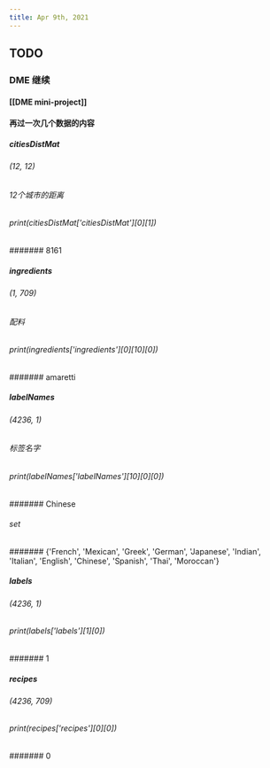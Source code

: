 ```yaml
---
title: Apr 9th, 2021
---
```


## TODO
### DME 继续
#### [[DME mini-project]]
#### 再过一次几个数据的内容
##### citiesDistMat
###### (12, 12)
###### 12个城市的距离
###### print(citiesDistMat['citiesDistMat'][0][1])
####### 8161
##### ingredients
###### (1, 709)
###### 配料
###### print(ingredients['ingredients'][0][10][0])
####### amaretti
##### labelNames
###### (4236, 1)
###### 标签名字
###### print(labelNames['labelNames'][10][0][0])
####### Chinese
###### set
####### {'French', 'Mexican', 'Greek', 'German', 'Japanese', 'Indian', 'Italian', 'English', 'Chinese', 'Spanish', 'Thai', 'Moroccan'}
##### labels
###### (4236, 1)
###### print(labels['labels'][1][0])
####### 1
##### recipes
###### (4236, 709)
###### print(recipes['recipes'][0][0])
####### 0

